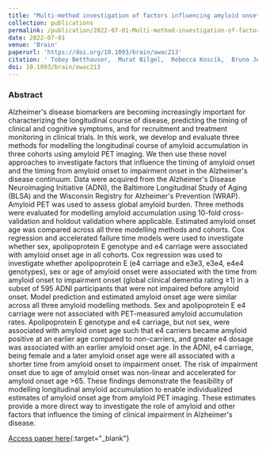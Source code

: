 ```yaml
---
title: "Multi-method investigation of factors influencing amyloid onset and impairment in three cohorts"
collection: publications
permalink: /publication/2022-07-01-Multi-method-investigation-of-factors-influencing-amyloid-onset-and-impairment-in-three-cohorts
date: 2022-07-01
venue: 'Brain'
paperurl: 'https://doi.org/10.1093/brain/awac213'
citation: ' Tobey Betthauser,  Murat Bilgel,  Rebecca Koscik,  Bruno Jedynak,  Yang An,  Kristina Kellett,  Abhay Moghekar,  Erin Jonaitis,  Charles Stone,  Corinne Engelman,  Sanjay Asthana,  Bradley Christian,  Dean Wong,  Marilyn Albert,  Susan Resnick,  Sterling Johnson,  Alzheimer’s Disease Neuroimaging Initiative, &quot;Multi-method investigation of factors influencing amyloid onset and impairment in three cohorts.&quot; Brain, 2022.'
doi: 10.1093/brain/awac213
---
```


### Abstract

Alzheimer's disease biomarkers are becoming increasingly important for characterizing the longitudinal course of disease, predicting the timing of clinical and cognitive symptoms, and for recruitment and treatment monitoring in clinical trials. In this work, we develop and evaluate three methods for modelling the longitudinal course of amyloid accumulation in three cohorts using amyloid PET imaging. We then use these novel approaches to investigate factors that influence the timing of amyloid onset and the timing from amyloid onset to impairment onset in the Alzheimer's disease continuum. Data were acquired from the Alzheimer's Disease Neuroimaging Initiative (ADNI), the Baltimore Longitudinal Study of Aging (BLSA) and the Wisconsin Registry for Alzheimer's Prevention (WRAP). Amyloid PET was used to assess global amyloid burden. Three methods were evaluated for modelling amyloid accumulation using 10-fold cross-validation and holdout validation where applicable. Estimated amyloid onset age was compared across all three modelling methods and cohorts. Cox regression and accelerated failure time models were used to investigate whether sex, apolipoprotein E genotype and e4 carriage were associated with amyloid onset age in all cohorts. Cox regression was used to investigate whether apolipoprotein E (e4 carriage and e3e3, e3e4, e4e4 genotypes), sex or age of amyloid onset were associated with the time from amyloid onset to impairment onset (global clinical dementia rating ≥1) in a subset of 595 ADNI participants that were not impaired before amyloid onset. Model prediction and estimated amyloid onset age were similar across all three amyloid modelling methods. Sex and apolipoprotein E e4 carriage were not associated with PET-measured amyloid accumulation rates. Apolipoprotein E genotype and e4 carriage, but not sex, were associated with amyloid onset age such that e4 carriers became amyloid positive at an earlier age compared to non-carriers, and greater e4 dosage was associated with an earlier amyloid onset age. In the ADNI, e4 carriage, being female and a later amyloid onset age were all associated with a shorter time from amyloid onset to impairment onset. The risk of impairment onset due to age of amyloid onset was non-linear and accelerated for amyloid onset age >65. These findings demonstrate the feasibility of modelling longitudinal amyloid accumulation to enable individualized estimates of amyloid onset age from amyloid PET imaging. These estimates provide a more direct way to investigate the role of amyloid and other factors that influence the timing of clinical impairment in Alzheimer's disease.

[Access paper here](https://doi.org/10.1093/brain/awac213){:target="_blank"}